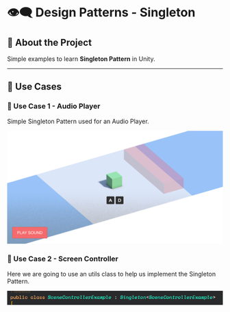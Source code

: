 # 👁️‍🗨️ Design Patterns - Singleton

## 🧠 About the Project

Simple examples to learn **Singleton Pattern** in Unity.

---

## 🧪 Use Cases

### 🧩 Use Case 1 - Audio Player

Simple Singleton Pattern used for an Audio Player.

![Command Pattern Preview 1](Images/singleton_pattern_preview1.png)

### 🧩 Use Case 2 - Screen Controller

Here we are going to use an utils class to help us implement the Singleton Pattern.

![img](Images/singleton_pattern_preview2.png)
